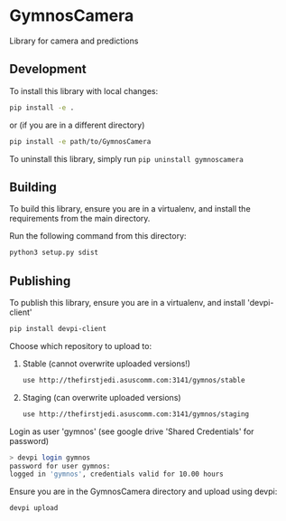 # GymnosCamera

Library for camera and predictions

## Development

To install this library with local changes:

```bash
pip install -e .
```
or (if you are in a different directory)
```bash
pip install -e path/to/GymnosCamera
```

To uninstall this library, simply run `pip uninstall gymnoscamera`

## Building

To build this library, ensure you are in a virtualenv, and install the requirements from the main
directory.

Run the following command from this directory:

```bash
python3 setup.py sdist
```

## Publishing

To publish this library, ensure you are in a virtualenv, and install 'devpi-client'

```bash
pip install devpi-client
```

Choose which repository to upload to:

1) Stable (cannot overwrite uploaded versions!)
    ```bash
    use http://thefirstjedi.asuscomm.com:3141/gymnos/stable
    ```
2) Staging (can overwrite uploaded versions)
    ```bash
    use http://thefirstjedi.asuscomm.com:3141/gymnos/staging
    ```

Login as user 'gymnos' (see google drive 'Shared Credentials' for password)

```bash
> devpi login gymnos
password for user gymnos:
logged in 'gymnos', credentials valid for 10.00 hours
```

Ensure you are in the GymnosCamera directory and upload using devpi:

```bash
devpi upload
```